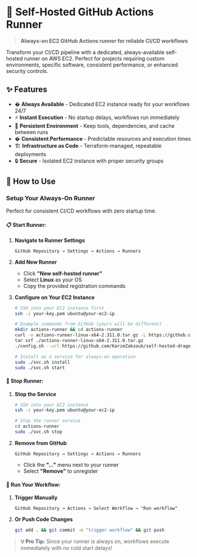 # 🐉 Self-Hosted GitHub Actions Runner

> **Always-on EC2 GitHub Actions runner for reliable CI/CD workflows**

Transform your CI/CD pipeline with a dedicated, always-available self-hosted runner on AWS EC2. Perfect for projects requiring custom environments, specific software, consistent performance, or enhanced security controls.

## ✨ Features

- �️ **Always Available** - Dedicated EC2 instance ready for your workflows 24/7
- ⚡ **Instant Execution** - No startup delays, workflows run immediately
- 🔧 **Persistent Environment** - Keep tools, dependencies, and cache between runs
- � **Consistent Performance** - Predictable resources and execution times
- 🏗️ **Infrastructure as Code** - Terraform-managed, repeatable deployments
- 🔒 **Secure** - Isolated EC2 instance with proper security groups

## 🚀 How to Use

### Setup Your Always-On Runner

Perfect for consistent CI/CD workflows with zero startup time.

#### 📋 **Start Runner:**
1. **Navigate to Runner Settings**
   ```
   GitHub Repository → Settings → Actions → Runners
   ```

2. **Add New Runner**
   - Click **"New self-hosted runner"**
   - Select **Linux** as your OS
   - Copy the provided registration commands

3. **Configure on Your EC2 Instance**
   ```bash
   # SSH into your EC2 instance first
   ssh -i your-key.pem ubuntu@your-ec2-ip
   
   # Example commands from GitHub (yours will be different)
   mkdir actions-runner && cd actions-runner
   curl -o actions-runner-linux-x64-2.311.0.tar.gz -L https://github.com/actions/runner/releases/download/v2.311.0/actions-runner-linux-x64-2.311.0.tar.gz
   tar xzf ./actions-runner-linux-x64-2.311.0.tar.gz
   ./config.sh --url https://github.com/KarimZakzouk/self-hosted-dragon-runner --token YOUR_TOKEN
   
   # Install as a service for always-on operation
   sudo ./svc.sh install
   sudo ./svc.sh start
   ```

#### 🛑 **Stop Runner:**
1. **Stop the Service**
   ```bash
   # SSH into your EC2 instance
   ssh -i your-key.pem ubuntu@your-ec2-ip
   
   # Stop the runner service
   cd actions-runner
   sudo ./svc.sh stop
   ```

2. **Remove from GitHub**
   ```
   GitHub Repository → Settings → Actions → Runners
   ```
   - Click the **"..."** menu next to your runner
   - Select **"Remove"** to unregister

#### 🔄 **Run Your Workflow:**
1. **Trigger Manually**
   ```
   GitHub Repository → Actions → Select Workflow → "Run workflow"
   ```

2. **Or Push Code Changes**
   ```bash
   git add . && git commit -m "trigger workflow" && git push
   ```

> **💡 Pro Tip:** Since your runner is always on, workflows execute immediately with no cold start delays!
